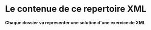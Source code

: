 # Le contenue de ce repertoire XML
#### Chaque dossier va representer une solution d'une exercice de XML
